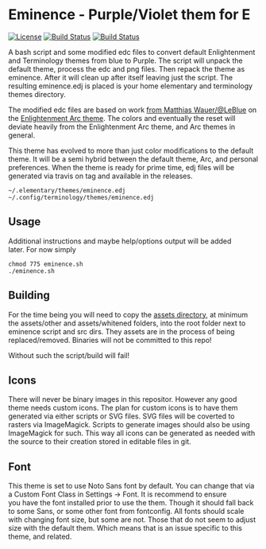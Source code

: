 # Eminence - Purple/Violet them for E
[![License](https://img.shields.io/badge/license-GPLv3-9977bb.svg?style=plastic)](https://github.com/Obsidian-StudiosInc/ebuild-bumper/blob/master/LICENSE)
[![Build Status](https://img.shields.io/travis/Obsidian-StudiosInc/eminence/master.svg?colorA=9977bb&style=plastic)](https://travis-ci.org/Obsidian-StudiosInc/eminence)
[![Build Status](https://img.shields.io/shippable/58fa9a131fb3ec0700df16e7/master.svg?colorA=9977bb&style=plastic)](https://app.shippable.com/github/Obsidian-StudiosInc/eminence)

A bash script and some modified edc files to convert default 
Enlightenment and Terminology themes from blue to Purple. The script 
will unpack the default theme, process the edc and png files. Then 
repack the theme as eminence. After it will clean up after itself 
leaving just the script. The resulting eminence.edj is placed is your 
home elementary and terminology themes directory.

The modified edc files are based on work
[from Matthias Wauer/@LeBlue](https://github.com/LeBlue) on the
[Enlightenment Arc theme](https://github.com/LeBlue/enlightenment-arc-theme).
The colors and eventually the reset will deviate heavily from the 
Enlightenment Arc theme, and Arc themes in general.

This theme has evolved to more than just color modifications to the 
default theme. It will be a semi hybrid between the default theme, Arc, 
and personal preferences. When the theme is ready for prime time, edj 
files will be generated via travis on tag and available in the releases.

```
~/.elementary/themes/eminence.edj
~/.config/terminology/themes/eminence.edj
```

## Usage
Additional instructions and maybe help/options output will be added  
later. For now simply

```
chmod 775 eminence.sh
./eminence.sh

```

## Building
For the time being you will need to copy the
[assets directory](https://github.com/LeBlue/enlightenment-arc-theme/tree/master/assets),
at minimum the assets/other and assets/whitened folders, into the root 
folder next to eminence script and src dirs. They assets are in the 
process of being replaced/removed. Binaries will not be committed to 
this repo!

Without such the script/build will fail!

## Icons
There will never be binary images in this repositor. However any good 
theme needs custom icons. The plan for custom icons is to have them 
generated via either scripts or SVG files. SVG files will be coverted to 
rasters via ImageMagick. Scripts to generate images should also be using 
ImageMagick for such. This way all icons can be generated as needed with 
the source to their creation stored in editable files in git.

## Font
This theme is set to use Noto Sans font by default. You can change that 
via a Custom Font Class in Settings -> Font. It is recommend to ensure  
you have the font installed prior to use the them. Though it should fall 
back to some Sans, or some other font from fontconfig. All fonts should 
scale with changing font size, but some are not. Those that do not seem 
to adjust size with the default them. Which means that is an issue 
specific to this theme, and related.
